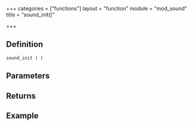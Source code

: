 +++
categories = ["functions"]
layout = "function"
module = "mod_sound"
title = "sound_init()"

+++

## Definition

    sound_init ( )

## Parameters

## Returns

## Example

